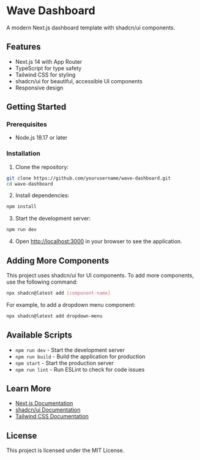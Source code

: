 # Wave Dashboard

A modern Next.js dashboard template with shadcn/ui components.

## Features

- Next.js 14 with App Router
- TypeScript for type safety
- Tailwind CSS for styling
- shadcn/ui for beautiful, accessible UI components
- Responsive design

## Getting Started

### Prerequisites

- Node.js 18.17 or later

### Installation

1. Clone the repository:

```bash
git clone https://github.com/yourusername/wave-dashboard.git
cd wave-dashboard
```

2. Install dependencies:

```bash
npm install
```

3. Start the development server:

```bash
npm run dev
```

4. Open [http://localhost:3000](http://localhost:3000) in your browser to see the application.

## Adding More Components

This project uses shadcn/ui for UI components. To add more components, use the following command:

```bash
npx shadcn@latest add [component-name]
```

For example, to add a dropdown menu component:

```bash
npx shadcn@latest add dropdown-menu
```

## Available Scripts

- `npm run dev` - Start the development server
- `npm run build` - Build the application for production
- `npm start` - Start the production server
- `npm run lint` - Run ESLint to check for code issues

## Learn More

- [Next.js Documentation](https://nextjs.org/docs)
- [shadcn/ui Documentation](https://ui.shadcn.com/docs)
- [Tailwind CSS Documentation](https://tailwindcss.com/docs)

## License

This project is licensed under the MIT License.
